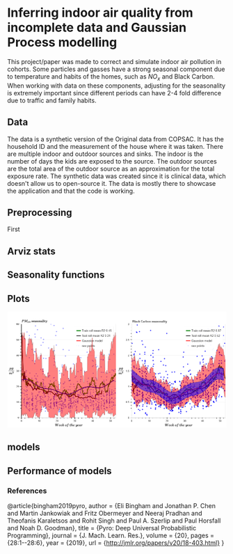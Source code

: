 # Inferring indoor air quality from incomplete data and Gaussian Process modelling
This project/paper was made to correct and simulate indoor air pollution in cohorts.
Some particles and gasses have a strong seasonal component due to temperature and habits of the homes, such as $NO_x$ and Black Carbon. 
When working with data on these components, adjusting for the seasonality is extremely important since different periods can have 2-4 fold difference due to traffic and family habits.
## Data
The data is a synthetic version of the Original data from COPSAC. It has the household ID and the measurement of the house where it was taken.
There are multiple indoor and outdoor sources and sinks. The indoor is the number of days the kids are exposed to the source.
The outdoor sources are the total area of the outdoor source as an approximation for the total exposure rate.
The synthetic data was created since it is clinical data, which doesn't allow us to open-source it. 
The data is mostly there to showcase the application and that the code is working.
## Preprocessing 
First 
## Arviz stats 
## Seasonality functions
## Plots
![plot](https://github.com/MichaelForsmann/Inferring-indoor-air-quality-from-incomplete-data-and-Gaussian-Process-modelling/blob/main/PM25_BC_seasonality.png)
## models 
## Performance of models




### References
@article{bingham2019pyro,
  author    = {Eli Bingham and
               Jonathan P. Chen and
               Martin Jankowiak and
               Fritz Obermeyer and
               Neeraj Pradhan and
               Theofanis Karaletsos and
               Rohit Singh and
               Paul A. Szerlip and
               Paul Horsfall and
               Noah D. Goodman},
  title     = {Pyro: Deep Universal Probabilistic Programming},
  journal   = {J. Mach. Learn. Res.},
  volume    = {20},
  pages     = {28:1--28:6},
  year      = {2019},
  url       = {http://jmlr.org/papers/v20/18-403.html}
}
